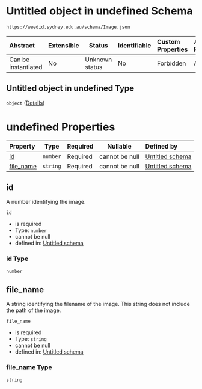 # Untitled object in undefined Schema

```txt
https://weedid.sydney.edu.au/schema/Image.json
```




| Abstract            | Extensible | Status         | Identifiable | Custom Properties | Additional Properties | Access Restrictions | Defined In                                                            |
| :------------------ | ---------- | -------------- | ------------ | :---------------- | --------------------- | ------------------- | --------------------------------------------------------------------- |
| Can be instantiated | No         | Unknown status | No           | Forbidden         | Allowed               | none                | [Image.schema.json](out/out/Image.schema.json "open original schema") |

## Untitled object in undefined Type

`object` ([Details](image-2.md))

# undefined Properties

| Property                | Type     | Required | Nullable       | Defined by                                                                                                                     |
| :---------------------- | -------- | -------- | -------------- | :----------------------------------------------------------------------------------------------------------------------------- |
| [id](#id)               | `number` | Required | cannot be null | [Untitled schema](image-2-properties-id.md "https&#x3A;//weedid.sydney.edu.au/schema/Image.json#/properties/id")               |
| [file_name](#file_name) | `string` | Required | cannot be null | [Untitled schema](image-2-properties-file_name.md "https&#x3A;//weedid.sydney.edu.au/schema/Image.json#/properties/file_name") |

## id

A number identifying the image.


`id`

-   is required
-   Type: `number`
-   cannot be null
-   defined in: [Untitled schema](image-2-properties-id.md "https&#x3A;//weedid.sydney.edu.au/schema/Image.json#/properties/id")

### id Type

`number`

## file_name

A string identifying the filename of the image.
This string does not include the path of the image.


`file_name`

-   is required
-   Type: `string`
-   cannot be null
-   defined in: [Untitled schema](image-2-properties-file_name.md "https&#x3A;//weedid.sydney.edu.au/schema/Image.json#/properties/file_name")

### file_name Type

`string`
